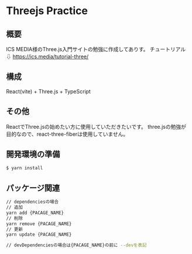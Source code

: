 # Threejs Practice
## 概要
ICS MEDIA様のThree.js入門サイトの勉強に作成してありす。
チュートリアル⇩
https://ics.media/tutorial-three/
## 構成
React(vite) + Three.js + TypeScript
## その他
ReactでThree.jsの始めたい方に使用していただきたいです。
three.jsの勉強が目的なので、react-three-fiberは使用していません。
## 開発環境の準備
```bash
$ yarn install
```
## パッケージ関連
```bash
// dependenciesの場合
// 追加
yarn add {PACAGE_NAME}
// 削除
yarn remove {PACAGE_NAME}
// 更新
yarn update {PACAGE_NAME}

// devDependenciesの場合は{PACAGE_NAME}の前に --devを表記
```
